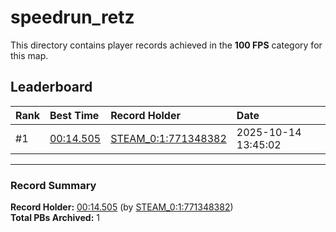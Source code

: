 # speedrun_retz

This directory contains player records achieved in the **100 FPS** category for this map.

## Leaderboard

| Rank | Best Time | Record Holder | Date                |
| :--- | :-------- | :------------ | :------------------ |
| #1   | [00:14.505](./00014505_STEAM_0_1_771348382_20251014-134502.zip) | [STEAM_0:1:771348382](https://speedrun16.com/profile/STEAM_0:1:771348382)   | 2025-10-14 13:45:02 |

---

### Record Summary
**Record Holder:** [00:14.505](./00014505_STEAM_0_1_771348382_20251014-134502.zip) (by [STEAM_0:1:771348382](https://speedrun16.com/profile/STEAM_0:1:771348382))  
**Total PBs Archived:** 1